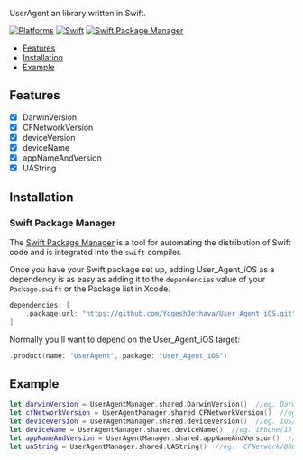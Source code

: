 UserAgent an library written in Swift.

[![Platforms](https://img.shields.io/badge/Platforms-iOS_watchOS_visionOS-yellowgreen?style=flat-square)](https://img.shields.io/badge/Platforms-iOS_watchOS_vision_OS-Green?style=flat-square)
[![Swift](https://img.shields.io/badge/Swift-5.7_5.8_5.9_5.10-orange?style=flat-square)](https://img.shields.io/badge/Swift-5.7_5.8_5.9_5.10-Orange?style=flat-square)
[![Swift Package Manager](https://img.shields.io/badge/Swift_Package_Manager-compatible-orange?style=flat-square)](https://img.shields.io/badge/Swift_Package_Manager-compatible-orange?style=flat-square)

- [Features](#features)
- [Installation](#installation)
- [Example](#example)


## Features
- [x] DarwinVersion
- [x] CFNetworkVersion
- [x] deviceVersion
- [x] deviceName
- [x] appNameAndVersion
- [x] UAString
                          
## Installation
                          
  ### Swift Package Manager

  The [Swift Package Manager](https://swift.org/package-manager/) is a tool for automating the distribution of Swift code and is integrated into the `swift` compiler.

  Once you have your Swift package set up, adding User_Agent_iOS as a dependency is as easy as adding it to the `dependencies` value of your `Package.swift` or the Package list in Xcode.

  ```swift
  dependencies: [
      .package(url: "https://github.com/YogeshJethava/User_Agent_iOS.git", .upToNextMajor(from: "1.0.0"))
  ]
  ```

  Normally you'll want to depend on the User_Agent_iOS target:

  ```swift
  .product(name: "UserAgent", package: "User_Agent_iOS")
  ```

## Example

```swift
let darwinVersion = UserAgentManager.shared.DarwinVersion()  //eg. Darwin/16.3.0
let cfNetworkVersion = UserAgentManager.shared.CFNetworkVersion()  //eg. CFNetwork/808.3
let deviceVersion = UserAgentManager.shared.deviceVersion()  //eg. iOS/10_1
let deviceName = UserAgentManager.shared.deviceName()  //eg. iPhone/15_Pro_Max
let appNameAndVersion = UserAgentManager.shared.appNameAndVersion()  //eg. MyApp/1
let uaString = UserAgentManager.shared.UAString()  //eg.  CFNetwork/808.3 Darwin/16.3.0 (iPhone/15_Pro_Max iOS/10_1)
```

